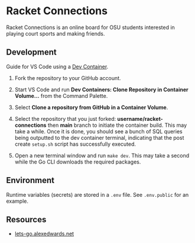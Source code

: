 # Racket Connections

Racket Connections is an online board for OSU students interested in playing court sports and making friends.


## Development

Guide for VS Code using a [Dev Container](https://code.visualstudio.com/docs/devcontainers/containers).

1. Fork the repository to your GitHub account.

1. Start VS Code and run **Dev Containers: Clone Repository in Container Volume...** from the Command Palette.

1. Select **Clone a repository from GitHub in a Container Volume**.

1. Select the repository that you just forked: **username/racket-connections** then **main** branch to initiate the container build. This may take a while. Once it is done, you should see a bunch of SQL queries being outputted to the dev container terminal, indicating that the post create `setup.sh` script has successfully executed.

1. Open a new terminal window and run `make dev`. This may take a second while the Go CLI downloads the required packages.
## Environment

Runtime variables (secrets) are stored in a `.env` file. See `.env.public` for an example.

## Resources

* [lets-go.alexedwards.net](https://lets-go.alexedwards.net/)

